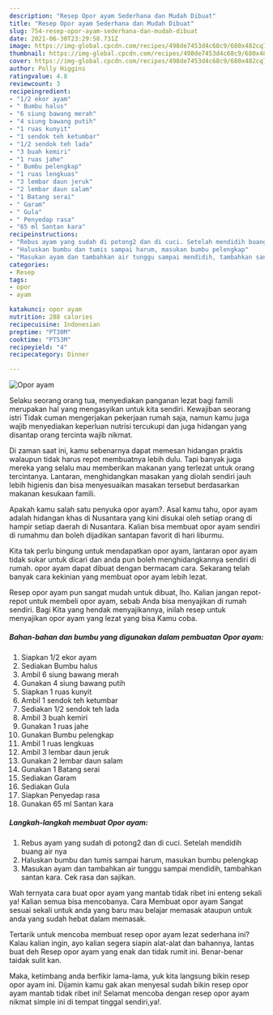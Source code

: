 ```yaml
---
description: "Resep Opor ayam Sederhana dan Mudah Dibuat"
title: "Resep Opor ayam Sederhana dan Mudah Dibuat"
slug: 754-resep-opor-ayam-sederhana-dan-mudah-dibuat
date: 2021-06-30T23:29:58.731Z
image: https://img-global.cpcdn.com/recipes/498de7453d4c68c9/680x482cq70/opor-ayam-foto-resep-utama.jpg
thumbnail: https://img-global.cpcdn.com/recipes/498de7453d4c68c9/680x482cq70/opor-ayam-foto-resep-utama.jpg
cover: https://img-global.cpcdn.com/recipes/498de7453d4c68c9/680x482cq70/opor-ayam-foto-resep-utama.jpg
author: Polly Higgins
ratingvalue: 4.8
reviewcount: 3
recipeingredient:
- "1/2 ekor ayam"
- " Bumbu halus"
- "6 siung bawang merah"
- "4 siung bawang putih"
- "1 ruas kunyit"
- "1 sendok teh ketumbar"
- "1/2 sendok teh lada"
- "3 buah kemiri"
- "1 ruas jahe"
- " Bumbu pelengkap"
- "1 ruas lengkuas"
- "3 lembar daun jeruk"
- "2 lembar daun salam"
- "1 Batang serai"
- " Garam"
- " Gula"
- " Penyedap rasa"
- "65 ml Santan kara"
recipeinstructions:
- "Rebus ayam yang sudah di potong2 dan di cuci. Setelah mendidih buang air nya"
- "Haluskan bumbu dan tumis sampai harum, masukan bumbu pelengkap"
- "Masukan ayam dan tambahkan air tunggu sampai mendidih, tambahkan santan kara. Cek rasa dan sajikan."
categories:
- Resep
tags:
- opor
- ayam

katakunci: opor ayam 
nutrition: 288 calories
recipecuisine: Indonesian
preptime: "PT30M"
cooktime: "PT53M"
recipeyield: "4"
recipecategory: Dinner

---
```



![Opor ayam](https://img-global.cpcdn.com/recipes/498de7453d4c68c9/680x482cq70/opor-ayam-foto-resep-utama.jpg)

Selaku seorang orang tua, menyediakan panganan lezat bagi famili merupakan hal yang mengasyikan untuk kita sendiri. Kewajiban seorang istri Tidak cuman mengerjakan pekerjaan rumah saja, namun kamu juga wajib menyediakan keperluan nutrisi tercukupi dan juga hidangan yang disantap orang tercinta wajib nikmat.

Di zaman  saat ini, kamu sebenarnya dapat memesan hidangan praktis walaupun tidak harus repot membuatnya lebih dulu. Tapi banyak juga mereka yang selalu mau memberikan makanan yang terlezat untuk orang tercintanya. Lantaran, menghidangkan masakan yang diolah sendiri jauh lebih higienis dan bisa menyesuaikan masakan tersebut berdasarkan makanan kesukaan famili. 



Apakah kamu salah satu penyuka opor ayam?. Asal kamu tahu, opor ayam adalah hidangan khas di Nusantara yang kini disukai oleh setiap orang di hampir setiap daerah di Nusantara. Kalian bisa membuat opor ayam sendiri di rumahmu dan boleh dijadikan santapan favorit di hari liburmu.

Kita tak perlu bingung untuk mendapatkan opor ayam, lantaran opor ayam tidak sukar untuk dicari dan anda pun boleh menghidangkannya sendiri di rumah. opor ayam dapat dibuat dengan bermacam cara. Sekarang telah banyak cara kekinian yang membuat opor ayam lebih lezat.

Resep opor ayam pun sangat mudah untuk dibuat, lho. Kalian jangan repot-repot untuk membeli opor ayam, sebab Anda bisa menyajikan di rumah sendiri. Bagi Kita yang hendak menyajikannya, inilah resep untuk menyajikan opor ayam yang lezat yang bisa Kamu coba.

<!--inarticleads1-->

##### Bahan-bahan dan bumbu yang digunakan dalam pembuatan Opor ayam:

1. Siapkan 1/2 ekor ayam
1. Sediakan  Bumbu halus
1. Ambil 6 siung bawang merah
1. Gunakan 4 siung bawang putih
1. Siapkan 1 ruas kunyit
1. Ambil 1 sendok teh ketumbar
1. Sediakan 1/2 sendok teh lada
1. Ambil 3 buah kemiri
1. Gunakan 1 ruas jahe
1. Gunakan  Bumbu pelengkap
1. Ambil 1 ruas lengkuas
1. Ambil 3 lembar daun jeruk
1. Gunakan 2 lembar daun salam
1. Gunakan 1 Batang serai
1. Sediakan  Garam
1. Sediakan  Gula
1. Siapkan  Penyedap rasa
1. Gunakan 65 ml Santan kara




<!--inarticleads2-->

##### Langkah-langkah membuat Opor ayam:

1. Rebus ayam yang sudah di potong2 dan di cuci. Setelah mendidih buang air nya
1. Haluskan bumbu dan tumis sampai harum, masukan bumbu pelengkap
1. Masukan ayam dan tambahkan air tunggu sampai mendidih, tambahkan santan kara. Cek rasa dan sajikan.




Wah ternyata cara buat opor ayam yang mantab tidak ribet ini enteng sekali ya! Kalian semua bisa mencobanya. Cara Membuat opor ayam Sangat sesuai sekali untuk anda yang baru mau belajar memasak ataupun untuk anda yang sudah hebat dalam memasak.

Tertarik untuk mencoba membuat resep opor ayam lezat sederhana ini? Kalau kalian ingin, ayo kalian segera siapin alat-alat dan bahannya, lantas buat deh Resep opor ayam yang enak dan tidak rumit ini. Benar-benar taidak sulit kan. 

Maka, ketimbang anda berfikir lama-lama, yuk kita langsung bikin resep opor ayam ini. Dijamin kamu gak akan menyesal sudah bikin resep opor ayam mantab tidak ribet ini! Selamat mencoba dengan resep opor ayam nikmat simple ini di tempat tinggal sendiri,ya!.

